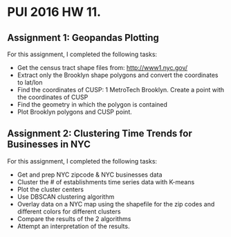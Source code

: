 # PUI 2016 HW 11.

## Assignment 1: Geopandas Plotting 

For this assignment, I completed the following tasks:
- Get the census tract shape files from: http://www1.nyc.gov/ 
- Extract only the Brooklyn shape polygons and convert the coordinates to lat/lon
- Find the coordinates of CUSP: 1 MetroTech Brooklyn. Create a point with the coordinates of CUSP
- Find the geometry in which the polygon is contained
- Plot Brooklyn polygons and CUSP point.

## Assignment 2: Clustering Time Trends for Businesses in NYC 
For this assignment, I completed the following tasks:
- Get and prep NYC zipcode & NYC businesses data
- Cluster the # of establishments time series data with K-means 
- Plot the cluster centers 
- Use DBSCAN clustering algorithm
- Overlay data on a NYC map using the shapefile for the zip codes and different colors for different clusters
- Compare the results of the 2 algorithms
- Attempt an interpretation of the results. 
